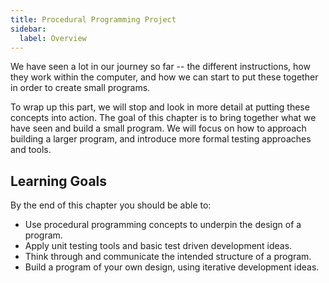 ```yaml
---
title: Procedural Programming Project
sidebar:
  label: Overview
---
```


We have seen a lot in our journey so far -- the different instructions, how they work within the computer, and how we can start to put these together in order to create small programs.

To wrap up this part, we will stop and look in more detail at putting these concepts into action. The goal of this chapter is to bring together what we have seen and build a small program. We will focus on how to approach building a larger program, and introduce more formal testing approaches and tools.

## Learning Goals

By the end of this chapter you should be able to:

- Use procedural programming concepts to underpin the design of a program.
- Apply unit testing tools and basic test driven development ideas.
- Think through and communicate the intended structure of a program.
- Build a program of your own design, using iterative development ideas.
